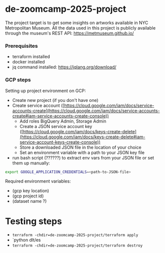 # de-zoomcamp-2025-project

The project target is to get some insights on artworks available in NYC Metropolitan Museum. All the data used in this project is publicly available through the museum's REST API: https://metmuseum.github.io/

### Prerequisites
- terraform installed
- docker installed
- jq command installed: https://jqlang.org/download/

### GCP steps
Setting up project environment on GCP:
- Create new project (if you don't have one)
- Create service account ([https://cloud.google.com/iam/docs/service-accounts-create](https://cloud.google.com/iam/docs/service-accounts-create#iam-service-accounts-create-console))
    - Add roles BigQuery Admin, Storage Admin
    - Create a JSON service account key ([https://cloud.google.com/iam/docs/keys-create-delete](https://cloud.google.com/iam/docs/keys-create-delete#iam-service-account-keys-create-console))
    - Store a downloaded JSON file in the location of your choice
    - Set an environment variable with a path to your JSON key file
- run bash script (??????) to extract env vars from your JSON file or set them up manually:

```sh
export GOOGLE_APPLICATION_CREDENTIALS=<path-to-JSON-file>
````



Required environment variables:
- (gcp key location)
- (gcp project id)
- (dataset name ?)



# Testing steps

- `terraform -chdir=de-zoomcamp-2025-project/terraform apply`
- `python dlt/es
- `terraform -chdir=de-zoomcamp-2025-project/terraform destroy`